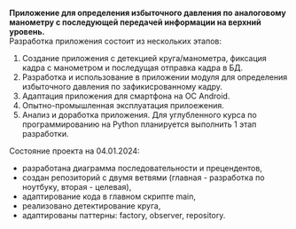 **Приложение для определения избыточного давления по аналоговому манометру с последующей передачей информации на верхний уровень.**  
Разработка приложения состоит из нескольких этапов:
1. Создание приложения с детекцией круга/манометра, фиксация кадра с манометром и последущая отправка кадра в БД.
2. Разработка и использование в приложении модуля для определения избыточного давления по зафикисрованному кадру.
3. Адаптация приложения для смартфона на ОС Android.  
4. Опытно-промышленная эксплуатация прилоежения.
5. Анализ и доработка приложения.
Для углубленного курса по программированию на Python планируется выполнить 1 этап разработки.

Состояние проекта на 04.01.2024:
* разработана диаграмма последовательности и прецендентов,
* создан репозиторий с двумя ветвями (главная - разработка по ноутбуку, вторая - целевая),
* адаптирование кода в главном скрипте main,
* реализовано детектирование круга,
* адаптированы паттерны: factory, observer, repository.
  
